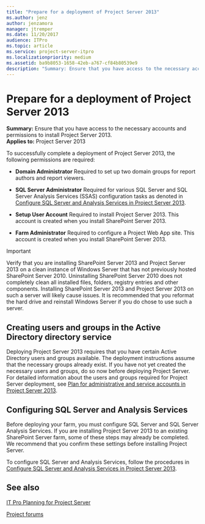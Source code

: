 ```yaml
---
title: "Prepare for a deployment of Project Server 2013"
ms.author: jenz
author: jenzamora
manager: jtremper
ms.date: 11/20/2017
audience: ITPro
ms.topic: article
ms.service: project-server-itpro
ms.localizationpriority: medium
ms.assetid: ba9b8053-1658-42eb-a767-cf84b80539e9
description: "Summary: Ensure that you have access to the necessary accounts and permissions to install Project Server 2013."
---
```


# Prepare for a deployment of Project Server 2013
 
 **Summary:** Ensure that you have access to the necessary accounts and permissions to install Project Server 2013.<br/>
**Applies to:** Project Server 2013
  
To successfully complete a deployment of Project Server 2013, the following permissions are required:
  
- **Domain Administrator** Required to set up two domain groups for report authors and report viewers.
    
- **SQL Server Administrator** Required for various SQL Server and SQL Server Analysis Services (SSAS) configuration tasks as denoted in [Configure SQL Server and Analysis Services in Project Server 2013](configure-sql-server-and-analysis-services-in-project-server-2013-0.md).
    
- **Setup User Account** Required to install Project Server 2013. This account is created when you install SharePoint Server 2013.
    
- **Farm Administrator** Required to configure a Project Web App site. This account is created when you install SharePoint Server 2013.
    
> [!IMPORTANT]
> Verify that you are installing SharePoint Server 2013 and Project Server 2013 on a clean instance of Windows Server that has not previously hosted SharePoint Server 2010. Uninstalling SharePoint Server 2010 does not completely clean all installed files, folders, registry entries and other components. Installing SharePoint Server 2013 and Project Server 2013 on such a server will likely cause issues. It is recommended that you reformat the hard drive and reinstall Windows Server if you do chose to use such a server. 
  
## Creating users and groups in the Active Directory directory service

Deploying Project Server 2013 requires that you have certain Active Directory users and groups available. The deployment instructions assume that the necessary groups already exist. If you have not yet created the necessary users and groups, do so now before deploying Project Server. For detailed information about the users and groups required for Project Server deployment, see [Plan for administrative and service accounts in Project Server 2013](plan-for-administrative-and-service-accounts-in-project-server-2013-beta-2.md).
  
## Configuring SQL Server and Analysis Services

Before deploying your farm, you must configure SQL Server and SQL Server Analysis Services. If you are installing Project Server 2013 to an existing SharePoint Server farm, some of these steps may already be completed. We recommend that you confirm these settings before installing Project Server.
  
To configure SQL Server and Analysis Services, follow the procedures in [Configure SQL Server and Analysis Services in Project Server 2013](configure-sql-server-and-analysis-services-in-project-server-2013-0.md).
  
## See also

[IT Pro Planning for Project Server](it-pro-planning-for-project-server-2016.md)

[Project forums](https://social.technet.microsoft.com/Forums/en-US/category/project)

